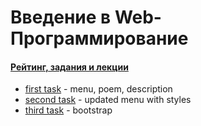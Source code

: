 # Введение в Web-Программирование

#### [Рейтинг, задания и лекции](https://drive.google.com/drive/folders/1Ak_KUllhSS9cN0CvasTZtLKBZ_HqTpZ7)

 * [first task](https://docs.google.com/document/d/1pVGCK0jhHqYGq5768SL1eq6aZIxGc_S8Y6P_V2DuLUw/edit) - menu, poem, description
 * [second task](https://docs.google.com/document/d/1Ny6TKgs4r5Z9kXP9kTNB6twbSt0Q7pbjf5BLUj1CNCY/edit) - updated menu with styles
 * [third task](https://docs.google.com/document/d/14f5h230Yd-50yS7fPJ_X1TaStLVEd_CVRdi-r13ulf8/edit) - bootstrap
